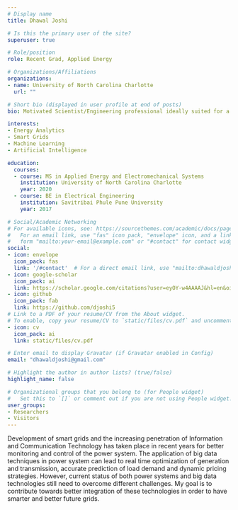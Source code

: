 ```yaml
---
# Display name
title: Dhawal Joshi

# Is this the primary user of the site?
superuser: true

# Role/position
role: Recent Grad, Applied Energy

# Organizations/Affiliations
organizations:
- name: University of North Carolina Charlotte
  url: ""

# Short bio (displayed in user profile at end of posts)
bio: Motivated Scientist/Engineering professional ideally suited for a challenging role as a Data Scientist. Adept at developing algorithms for timeseries analysis, data processing and data mining. Passionate about energy and making our grids smarter and better. 

interests:
- Energy Analytics
- Smart Grids
- Machine Learning
- Artificial Intelligence

education:
  courses:
  - course: MS in Applied Energy and Electromechanical Systems
    institution: University of North Carolina Charlotte
    year: 2020
  - course: BE in Electrical Engineering
    institution: Savitribai Phule Pune University
    year: 2017

# Social/Academic Networking
# For available icons, see: https://sourcethemes.com/academic/docs/page-builder/#icons
#   For an email link, use "fas" icon pack, "envelope" icon, and a link in the
#   form "mailto:your-email@example.com" or "#contact" for contact widget.
social:
- icon: envelope
  icon_pack: fas
  link: '/#contact'  # For a direct email link, use "mailto:dhawaldjoshi@gmail.com".
- icon: google-scholar
  icon_pack: ai
  link: https://scholar.google.com/citations?user=eyOY-w4AAAAJ&hl=en&oi=ao
- icon: github
  icon_pack: fab
  link: https://github.com/djoshi5
# Link to a PDF of your resume/CV from the About widget.
# To enable, copy your resume/CV to `static/files/cv.pdf` and uncomment the lines below.
- icon: cv
  icon_pack: ai
  link: static/files/cv.pdf

# Enter email to display Gravatar (if Gravatar enabled in Config)
email: "dhawaldjoshi@gmail.com"

# Highlight the author in author lists? (true/false)
highlight_name: false

# Organizational groups that you belong to (for People widget)
#   Set this to `[]` or comment out if you are not using People widget.
user_groups:
- Researchers
- Visitors
---
```


Development of smart grids and the increasing penetration of Information and Communication Technology has taken place in recent years for better monitoring and control of the power system. The application of big data techniques in power system can lead to real time optimization of generation and transmission, accurate prediction of load demand and dynamic pricing strategies. However, current status of both power systems and big data technologies still need to overcome different challenges. My goal is to contribute towards better integration of these technologies in order to have smarter and better future grids.